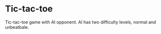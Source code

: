 # Tic-tac-toe
Tic-tac-toe game with AI opponent. AI has two difficulty levels, normal and unbeatbale.
